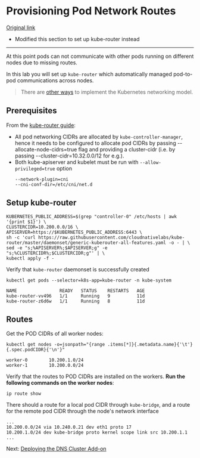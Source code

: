 # Provisioning Pod Network Routes

[Original link](https://github.com/kelseyhightower/kubernetes-the-hard-way/blob/master/docs/11-pod-network-routes.md)

* Modified this section to set up kube-router instead
___

At this point pods can not communicate with other pods running on different nodes due to missing routes.

In this lab you will set up `kube-router` which automatically managed pod-to-pod communications across nodes.

> There are [other ways](https://kubernetes.io/docs/concepts/cluster-administration/networking/#how-to-achieve-this) to implement the Kubernetes networking model.

## Prerequisites

From the [kube-router guide](https://github.com/cloudnativelabs/kube-router/blob/master/docs/generic.md#kube-router-on-generic-clusters):

* All pod networking CIDRs are allocated by `kube-controller-manager`, hence it needs to be configured to allocate pod CIDRs by passing --allocate-node-cidrs=true flag and providing a cluster-cidr (i.e. by passing --cluster-cidr=10.32.0.0/12 for e.g.).
* Both kube-apiserver and kubelet must be run with `--allow-privileged=true` option
  ```
  --network-plugin=cni
  --cni-conf-dir=/etc/cni/net.d
  ```

## Setup kube-router

```
KUBERNETES_PUBLIC_ADDRESS=$(grep "controller-0" /etc/hosts | awk '{print $1}') \
CLUSTERCIDR=10.200.0.0/16 \
APISERVER=https://$KUBERNETES_PUBLIC_ADDRESS:6443 \
sh -c 'curl https://raw.githubusercontent.com/cloudnativelabs/kube-router/master/daemonset/generic-kuberouter-all-features.yaml -o - | \
sed -e "s;%APISERVER%;$APISERVER;g" -e "s;%CLUSTERCIDR%;$CLUSTERCIDR;g"' | \
kubectl apply -f -
```

Verify that `kube-router` daemonset is successfully created

```
kubectl get pods --selector=k8s-app=kube-router -n kube-system
```

```
NAME                READY   STATUS    RESTARTS   AGE
kube-router-vv496   1/1     Running   9          11d
kube-router-z6d6w   1/1     Running   8          11d
```

## Routes

Get the POD CIDRs of all worker nodes:

```
kubectl get nodes -o=jsonpath="{range .items[*]}{.metadata.name}{'\t'}{.spec.podCIDR}{'\n'}"
```

```
worker-0        10.200.1.0/24
worker-1        10.200.0.0/24
```

Verify that the routes to POD CIDRs are installed on the workers. **Run the following commands on the worker nodes**:

```
ip route show
```

There should a route for a local pod CIDR through `kube-bridge`, and a route for the remote pod CIDR through the node's network interface

```
...
10.200.0.0/24 via 10.240.0.21 dev eth1 proto 17
10.200.1.0/24 dev kube-bridge proto kernel scope link src 10.200.1.1
...
```

Next: [Deploying the DNS Cluster Add-on](12-dns-addon.md)
